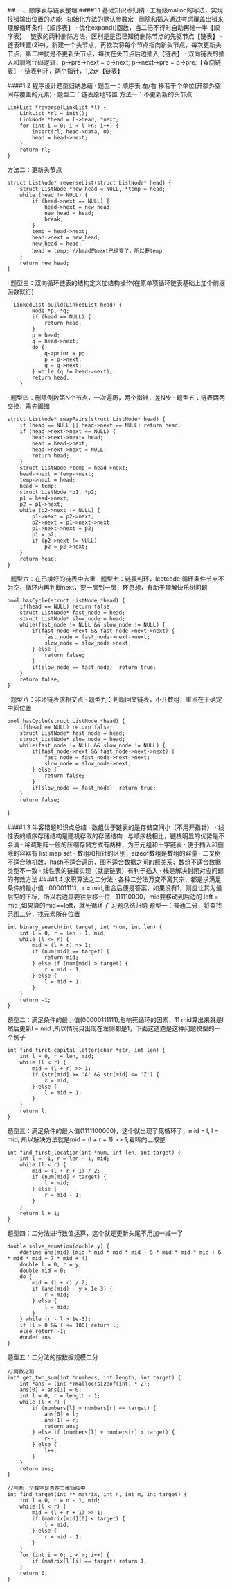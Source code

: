 ##一 、顺序表与链表整理
####1.1 基础知识点归纳
· 工程级malloc的写法，实现报错输出位置的功能
· 初始化方法的默认参数宏
· 删除和插入通过考虑覆盖出错来理解循环条件【顺序表】
· 优化expand()函数，当二倍不行时自动再缩一半【顺序表】
· 链表的两种删除方法，区别是是否已知待删除节点的先驱节点【链表】
· 链表转置(2种)，新建一个头节点，再依次将每个节点指向新头节点，每次更新头节点，第二种就是不更新头节点，每次在头节点后边插入【链表】
· 双向链表的插入和删除代码逻辑，p->pre->next = p->next; p->next->pre = p->pre;【双向链表】
· 链表判环，两个指针，1,2走【链表】

####1.2 程序设计题型归纳总结
· 题型一：顺序表 左/右 移若干个单位(开额外空间存覆盖的元素)
· 题型二：链表原地转置
方法一：不更新新的头节点
```
LinkList *reverse(LinkList *l) {
	LinkList *rl = init();
	LinkNode *head = l->head, *next;
	for (int i = 0; i < l->n; i++) {
		insert(rl, head->data, 0);
		head = head->next;
	}
	return rl;
}
```
方法二：更新头节点
```
struct ListNode* reverseList(struct ListNode* head) {
	struct ListNode *new_head = NULL, *temp = head;
    while (head != NULL) {
        if (head->next == NULL) {
            head->next = new_head;
            new_head = head;
            break;
        }
        temp = head->next;
        head->next = new_head;
        new_head = head;
        head = temp; //head的next已经变了，所以要temp
    }
    return new_head;
}
```
· 题型三：双向循环链表的结构定义加结构操作(在原单项循环链表基础上加个前缀函数就行)
```
  LinkedList build(LinkedList head) {
	    Node *p, *q;
	    if (head == NULL) {
	        return head;
	    }
	    p = head;
	    q = head->next;
	    do {
	        q->prior = p;
	        p = p->next;
	        q = q->next;
	    } while (q != head->next);
	    return head;
	}
```
· 题型四：删除倒数第N个节点，一次遍历，两个指针，差N步
· 题型五：链表两两交换，需先画图

    struct ListNode* swapPairs(struct ListNode* head) {
	    if (head == NULL || head->next == NULL) return head;
	    if (head->next->next == NULL) {
	        head->next->next= head;
	        head = head->next;
	        head->next->next = NULL;
	        return head;
	    }
	    struct ListNode *temp = head->next;
	    head->next = temp->next;
	    temp->next = head;
	    head = temp;
	    struct ListNode *p1, *p2;
	    p1 = head->next;
	    p2 = p1->next;
	    while (p2->next != NULL) {
	        p1->next = p2->next;
	        p2->next = p1->next->next;
	        p1->next->next = p2;
	        p1 = p2;
	        if (p2->next != NULL)
	            p2 = p2->next;
	    }
	    return head;
	}

· 题型六：在已排好的链表中去重
· 题型七：链表判环，leetcode 循环条件节点不为空，循环内再判断next，要一层到一层，环思想，有助于理解快乐树问题

    bool hasCycle(struct ListNode *head) {
	    if(head == NULL) return false;
	    struct ListNode* fast_node = head;
	    struct ListNode* slow_node = head;
	    while(fast_node != NULL && slow_node != NULL) {
	        if(fast_node->next && fast_node->next->next) {
	            fast_node = fast_node->next->next;
	            slow_node = slow_node->next;
	        } else {
	            return false; 
	        }   
	        if(slow_node == fast_node)  return true;
	    }
	    return false;
	}

· 题型八：非环链表求相交点
· 题型九：判断回文链表，不开数组，重点在于确定中间位置

    bool hasCycle(struct ListNode *head) {
	    if(head == NULL) return false;
	    struct ListNode* fast_node = head;
	    struct ListNode* slow_node = head;
	    while(fast_node != NULL && slow_node != NULL) {
	        if(fast_node->next && fast_node->next->next) {
	            fast_node = fast_node->next->next;
	            slow_node = slow_node->next;
	        } else {
	            return false; 
	        }   
	        if(slow_node == fast_node)  return true;
	    }
	    return false;
}

####1.3 牛客错题知识点总结
· 数组优于链表的是存储空间小（不用开指针）
· 线性表的顺序存储结构是随机存取的存储结构
· 与顺序栈相比，链栈明显的优势是不会满
· 稀疏矩阵一般的压缩存储方式有两种，为三元组和十字链表
· 便于插入和删除的容器有 list map set
· 数组和指针的区别，sizeof数组是数组的容量
· 二叉树不适合随机数，hash不适合遍历，图不适合数据之间的额关系，数组不适合数据类型不一致
· 线性表的链接实现（就是链表）有利于插入
· 栈是解决封闭对应问题的有效方法
####1.4 求职算法之二分法
· 各种二分法万变不离其宗，都是求满足条件的最小值 
· 000011111，r = mid,重合后便是答案，如果没有1，则应让其为最后空的下标，所以右边界要往后移一位
· 111110000，mid要移动到后边的 left = mid ,如果算的mid==left，就死循环了
习题总结归纳
题型一：普通二分，将查找范围二分，找元素所在位置

    int binary_search(int target, int *num, int len) {
		int l = 0, r = len - 1, mid;
	    while (l <= r) {
	        mid = (l + r) >> 1;
	        if (num[mid] == target) {
	            return mid;
	        } else if (num[mid] > target) {
	            r = mid - 1;
	        } else {
	            l = mid + 1;
	        }
	    }
	    return -1;
	}
题型二：满足条件的最小值(00000111111),影响死循环的因素，11 mid算出来就是l 然后更新l = mid ,所以情况只出现在左侧都是1，下面这道题是这种问题模型的一个例子

    int find_first_capital_letter(char *str, int len) {
	    int l = 0, r = len, mid;
	    while (l < r) {
	        mid = (l + r) >> 1;
	        if (str[mid] >= 'A' && str[mid] <= 'Z') {
	            r = mid;
	        } else {
	            l = mid + 1;
	        }
	    }
	    return l;
	}
题型三：满足条件的最大值(1111100000)，这个就出现了死循环了，mid = l, l = mid; 所以解决方法就是mid = (l + r + 1) >> 1;着叫向上取整

    int find_first_location(int *num, int len, int target) {
		int l = -1, r = len - 1, mid;
	    while (l < r) {
	        mid = (l + r + 1) / 2;
	        if (num[mid] < target) {
	            l = mid;
	        } else {
	            r = mid - 1;
	        }
	    }
	    return l + 1;
	}
题型四：二分法进行数值运算，这个就是更新头尾不用加一减一了

    double solve_equation(double y) {
	    #define ans(mid) (mid * mid * mid * mid + 5 * mid * mid * mid + 6 * mid * mid + 7 * mid + 4)
		double l = 0, r = y;
	    double mid = 0;
	    do {
	        mid = (l + r) / 2;
	        if (ans(mid) - y > 1e-3) {
	            r = mid;
	        } else {
	            l = mid;
	        }
	    } while (r - l > 1e-3);
	    if (l > 0 && l <= 100) return l;
	    else return -1;
	    #undef ans
	}
题型五：二分法的按数据规模二分

    //两数之和
    int* get_two_sum(int *numbers, int length, int target) {
		int *ans = (int *)malloc(sizeof(int) * 2);
	    ans[0] = ans[1] = 0;
	    int l = 0, r = length - 1;
	    while (l < r) {
	        if (numbers[l] + numbers[r] == target) {
	            ans[0] = l;
	            ans[1] = r;
	            return ans;
	        } else if (numbers[l] + numbers[r] > target) {
	            r--;
	        } else {
	            l++;
	        }
	    }
	    return ans;
	}
>  

    //判断一个数字是否在二维矩阵中
    int find_target(int ** matrix, int n, int m, int target) {
		int l = 0, r = n - 1, mid;
	    while (l < r) {
	        mid = (l + r + 1) >> 1;
	        if (matrix[mid][0] < target) {
	            l = mid;
	        } else {
	            r = mid - 1;
	        }
	    }
	    for (int i = 0; i < m; i++) {
	        if (matrix[l][i] == target) return 1;
	    }
	    return 0;
	}
